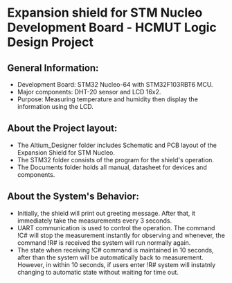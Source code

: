 # Expansion shield for STM Nucleo Development Board - HCMUT Logic Design Project

## General Information:
- Development Board: STM32 Nucleo-64 with STM32F103RBT6 MCU.
- Major components: DHT-20 sensor and LCD 16x2.
- Purpose: Measuring temperature and humidity then display the information using the LCD.

## About the Project layout:
- The Altium_Designer folder includes Schematic and PCB layout of the Expansion Shield for STM Nucleo.
- The STM32 folder consists of the program for the shield's operation.
- The Documents folder holds all manual, datasheet for devices and components.

## About the System's Behavior:
- Initially, the shield will print out greeting message. After that, it immediately take the measurements every 3 seconds.
- UART communication is used to control the operation. The command !C# will stop the measurement instantly for observing and whenever, the command !R# is received the system will run normally again.
- The state when receiving !C# command is maintained in 10 seconds, after than the system will be automatically back to measurement. However, in within 10 seconds, if users enter !R# system will instatnly changing to automatic state without waiting for time out.  
